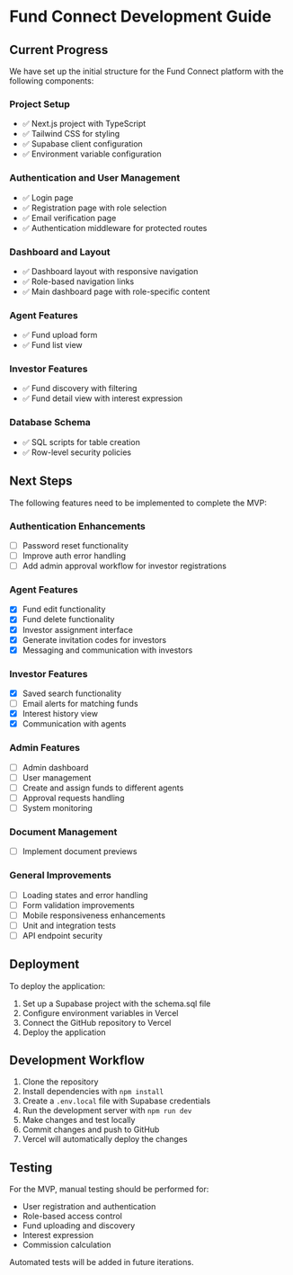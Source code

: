 # Fund Connect Development Guide

## Current Progress

We have set up the initial structure for the Fund Connect platform with the following components:

### Project Setup

- ✅ Next.js project with TypeScript
- ✅ Tailwind CSS for styling
- ✅ Supabase client configuration
- ✅ Environment variable configuration

### Authentication and User Management

- ✅ Login page
- ✅ Registration page with role selection
- ✅ Email verification page
- ✅ Authentication middleware for protected routes

### Dashboard and Layout

- ✅ Dashboard layout with responsive navigation
- ✅ Role-based navigation links
- ✅ Main dashboard page with role-specific content

### Agent Features

- ✅ Fund upload form
- ✅ Fund list view

### Investor Features

- ✅ Fund discovery with filtering
- ✅ Fund detail view with interest expression

### Database Schema

- ✅ SQL scripts for table creation
- ✅ Row-level security policies

## Next Steps

The following features need to be implemented to complete the MVP:

### Authentication Enhancements

- [ ] Password reset functionality
- [ ] Improve auth error handling
- [ ] Add admin approval workflow for investor registrations

### Agent Features

- [X] Fund edit functionality
- [X] Fund delete functionality
- [X] Investor assignment interface
- [X] Generate invitation codes for investors
- [X] Messaging and communication with investors

### Investor Features

- [X] Saved search functionality
- [ ] Email alerts for matching funds
- [X] Interest history view
- [X] Communication with agents

### Admin Features

- [ ] Admin dashboard
- [ ] User management
- [ ] Create and assign funds to different agents
- [ ] Approval requests handling
- [ ] System monitoring

### Document Management

- [ ] Implement document previews

### General Improvements

- [ ] Loading states and error handling
- [ ] Form validation improvements
- [ ] Mobile responsiveness enhancements
- [ ] Unit and integration tests
- [ ] API endpoint security

## Deployment

To deploy the application:

1. Set up a Supabase project with the schema.sql file
2. Configure environment variables in Vercel
3. Connect the GitHub repository to Vercel
4. Deploy the application

## Development Workflow

1. Clone the repository
2. Install dependencies with `npm install`
3. Create a `.env.local` file with Supabase credentials
4. Run the development server with `npm run dev`
5. Make changes and test locally
6. Commit changes and push to GitHub
7. Vercel will automatically deploy the changes

## Testing

For the MVP, manual testing should be performed for:

- User registration and authentication
- Role-based access control
- Fund uploading and discovery
- Interest expression
- Commission calculation

Automated tests will be added in future iterations. 